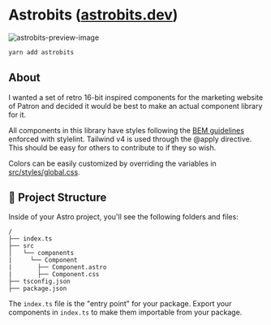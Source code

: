 # Astrobits ([astrobits.dev](https://astrobits.dev))

![astrobits-preview-image](https://patroninc.b-cdn.net/astrobit-component-library.png)

```sh
yarn add astrobits
```

## About

I wanted a set of retro 16-bit inspired components for the marketing website of Patron and decided it would be best to make an actual component library for it.

All components in this library have styles following the [BEM guidelines](https://getbem.com/naming/) enforced with stylelint. Tailwind v4 is used through the @apply directive. This should be easy for others to contribute to if they so wish.

Colors can be easily customized by overriding the variables in [src/styles/global.css](./src/styles/global.css).

## 🚀 Project Structure

Inside of your Astro project, you'll see the following folders and files:

```text
/
├── index.ts
├── src
│   └── components
|     └── Component
|       ├── Component.astro
|       ├── Component.css
├── tsconfig.json
├── package.json
```

The `index.ts` file is the "entry point" for your package. Export your components in `index.ts` to make them importable from your package.

